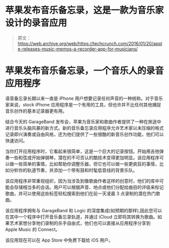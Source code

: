 # 苹果发布音乐备忘录，这是一款为音乐家设计的录音应用

> 原文：<https://web.archive.org/web/https://techcrunch.com/2016/01/20/apple-releases-music-memos-a-recorder-app-for-musicians/>

# 苹果发布音乐备忘录，一个音乐人的录音应用程序

语音备忘录长期以来一直是 iPhone 用户想要记录任何声音的一种统称。对于音乐家来说，stock iPhone 应用程序是一个有用的工具，但也许并不比任何其他捕捉音乐创作的基本记录器更有用。

结合今天的 GarageBand 发布会，苹果为音乐家和歌曲作者提供了一种在旅途中进行音乐头脑风暴的新方式。新的音乐备忘录应用程序允许艺术家以未压缩的格式记录即兴演奏或自由风格，还为他们提供了一些很酷的新音乐创作功能，他们可以快速访问。

当你打开应用程序时，它看起来很简单，这是一个巨大的记录按钮。开始用吉他弹奏一些和弦或开始弹钢琴，潜在的不可否认的酷技术变得更加明显。该应用程序可以做一些简单的事情，比如帮助你调整乐器，但它也可以做一些更疯狂的事情，比如分析你的轨道节奏，并添加一个带有鼓和时髦低音线的背景乐队。

该应用程序非常重视组织，因为当涉及到像歌曲作者这样的创意时，他们的库中可能会存储相当多的会话。用户可以根据声音、地点或他们分配给曲目的评级来标记歌曲，并可以使用这些标签轻松搜索到他们在前一天凌晨 3 点录制的潜在热门歌曲。

该应用程序拥有与 GarageBand 和 Logic 的深度集成(如预期的那样),因此您可以在其中一个程序中打开音乐备忘录轨道，并通过 iCloud 立即将其转换为歌曲。如果艺术家想分享他们录制的杀手自由式，他们也可以直接从应用程序分享到 Apple Music 的 Connect。

该应用现在可以在 App Store 中免费下载给 iOS 用户。